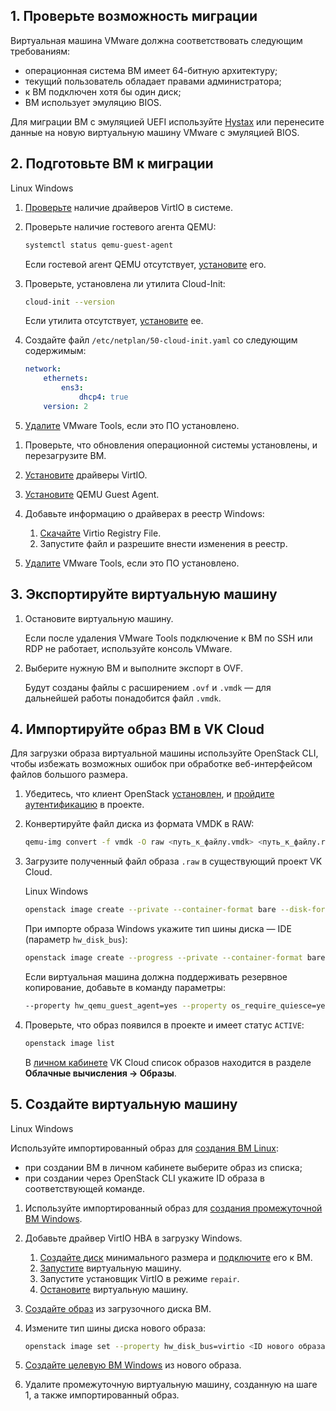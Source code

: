 ## 1. Проверьте возможность миграции

Виртуальная машина VMware должна соответствовать следующим требованиям:

- операционная система ВМ имеет 64-битную архитектуру;
- текущий пользователь обладает правами администратора;
- к ВМ подключен хотя бы один диск;
- ВМ использует эмуляцию BIOS.

<info>

Для миграции ВМ с эмуляцией UEFI используйте [Hystax](/ru/additionals/hystax/migration) или перенесите данные на новую виртуальную машину VMware с эмуляцией BIOS.

</info>

## 2. Подготовьте ВМ к миграции

<tabs>
<tablist>
<tab>Linux</tab>
<tab>Windows</tab>
</tablist>
<tabpanel>

1. [Проверьте](https://www.tencentcloud.com/document/product/213/9929) наличие драйверов VirtIO в системе.
2. Проверьте наличие гостевого агента QEMU:

   ```bash
   systemctl status qemu-guest-agent
   ```

   Если гостевой агент QEMU отсутствует, [установите](https://pve.proxmox.com/wiki/Qemu-guest-agent) его.
3. Проверьте, установлена ли утилита Cloud-Init:

   ```bash
   cloud-init --version
   ```

   Если утилита отсутствует, [установите](https://www.ibm.com/docs/ru/powervc-cloud/2.0.0?topic=init-installing-configuring-cloud-linux) ее.
4. Создайте файл `/etc/netplan/50-cloud-init.yaml` со следующим содержимым:

   ```yaml
   network:
       ethernets:
           ens3:
               dhcp4: true
       version: 2
   ```

5. [Удалите](https://docs.vmware.com/en/VMware-Tools/12.0.0/com.vmware.vsphere.vmwaretools.doc/GUID-6F7BE33A-3B8A-4C57-9C35-656CE05BE22D.html) VMware Tools, если это ПО установлено.

</tabpanel>
<tabpanel>

1. Проверьте, что обновления операционной системы установлены, и перезагрузите ВМ.
2. [Установите](https://github.com/virtio-win/virtio-win-pkg-scripts/blob/master/README.md) драйверы VirtIO.
3. [Установите](https://pve.proxmox.com/wiki/Qemu-guest-agent) QEMU Guest Agent.
4. Добавьте информацию о драйверах в реестр Windows:

   1. [Скачайте](http://migration.platform9.com.s3-us-west-1.amazonaws.com/virtio.reg) Virtio Registry File.
   2. Запустите файл и разрешите внести изменения в реестр.

5. [Удалите](https://docs.vmware.com/en/VMware-Tools/12.0.0/com.vmware.vsphere.vmwaretools.doc/GUID-6F7BE33A-3B8A-4C57-9C35-656CE05BE22D.html) VMware Tools, если это ПО установлено.

</tabpanel>
</tabs>

## 3. Экспортируйте виртуальную машину

1. Остановите виртуальную машину.

   <info>

   Если после удаления VMware Tools подключение к ВМ по SSH или RDP не работает, используйте консоль VMware.

   </info>
2. Выберите нужную ВМ и выполните экспорт в OVF.

   Будут созданы файлы с расширением `.ovf` и `.vmdk` — для дальнейшей работы понадобится файл `.vmdk`.

## 4. Импортируйте образ ВМ в VK Cloud

Для загрузки образа виртуальной машины используйте OpenStack CLI, чтобы избежать возможных ошибок при обработке веб-интерфейсом файлов большого размера.

1. Убедитесь, что клиент OpenStack [установлен](/ru/manage/tools-for-using-services/openstack-cli#1_ustanovite_klient_openstack), и [пройдите аутентификацию](/ru/manage/tools-for-using-services/openstack-cli#3_proydite_autentifikaciyu) в проекте.
2. Конвертируйте файл диска из формата VMDK в RAW:

   ```bash
   qemu-img convert -f vmdk -O raw <путь_к_файлу.vmdk> <путь_к_файлу.raw>
   ```

3. Загрузите полученный файл образа `.raw` в существующий проект VK Cloud.

   <tabs>
   <tablist>
   <tab>Linux</tab>
   <tab>Windows</tab>
   </tablist>

   <tabpanel>

   ```bash
   openstack image create --private --container-format bare --disk-format raw --property store=s3 --file <путь_к_файлу.raw> <название образа>
   ```

   </tabpanel>
   <tabpanel>

   При импорте образа Windows укажите тип шины диска — IDE (параметр `hw_disk_bus`):

   ```bash
   openstack image create --progress --private --container-format bare --disk-format raw <путь_к_файлу.raw> --property store=s3 --property os_type=windows --property hw_disk_bus=ide --min-disk 40 <название образа>
   ```

   </tabpanel>
   </tabs>

   Если виртуальная машина должна поддерживать резервное копирование, добавьте в команду параметры:

   ```bash
   --property hw_qemu_guest_agent=yes --property os_require_quiesce=yes
   ```

4. Проверьте, что образ появился в проекте и имеет статус `ACTIVE`:

   ```bash
   openstack image list
   ```

   В [личном кабинете](https://msk.cloud.vk.com/app/) VK Cloud список образов находится в разделе **Облачные вычисления → Образы**.

## 5. Создайте виртуальную машину

<tabs>
<tablist>
<tab>Linux</tab>
<tab>Windows</tab>
</tablist>

<tabpanel>

Используйте импортированный образ для [создания ВМ Linux](/ru/base/iaas/service-management/vm/vm-create#sozdayte_vm):

- при создании ВМ в личном кабинете выберите образ из списка;
- при создании через OpenStack CLI укажите ID образа в соответствующей команде.

</tabpanel>

<tabpanel>

1. Используйте импортированный образ для [создания промежуточной ВМ Windows](/ru/base/iaas/service-management/vm/vm-create#sozdayte_vm).
2. Добавьте драйвер VirtIO HBA в загрузку Windows.

   1. [Создайте диск](/ru/base/iaas/service-management/volumes#sozdanie_diska) минимального размера и [подключите](/ru/base/iaas/service-management/volumes#podklyuchenie_diska_k_vm) его к ВМ.
   2. [Запустите](/ru/base/iaas/service-management/vm/vm-manage#zapusk_ostanovka_perezagruzka_vm) виртуальную машину.
   3. Запустите установщик VirtIO в режиме `repair`.
   4. [Остановите](/ru/base/iaas/service-management/vm/vm-manage#zapusk_ostanovka_perezagruzka_vm) виртуальную машину.
3. [Создайте образ](/ru/base/iaas/service-management/images/images-manage#sozdanie_obraza) из загрузочного диска ВМ.
4. Измените тип шины диска нового образа:

   ```bash
   openstack image set --property hw_disk_bus=virtio <ID нового образа>
   ```

5. [Создайте целевую ВМ Windows](/ru/base/iaas/service-management/vm/vm-create#sozdayte_vm) из нового образа.
6. Удалите промежуточную виртуальную машину, созданную на шаге 1, а также импортированный образ.

</tabpanel>
</tabs>

